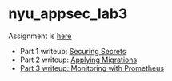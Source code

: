 # nyu_appsec_lab3
Assignment is <a href="https://github.com/kcg295/AppSecAssignment3.1/blob/master/HW3_Instructions.md">here</a>
- Part 1 writeup: <a href="./secrets.md">Securing Secrets</a>
- Part 2 writeup: <a href="./jobs/jobs.md">Applying Migrations</s>
- Part 3 writeup: <a href="./prometheus.md">Monitoring with Prometheus</a>
